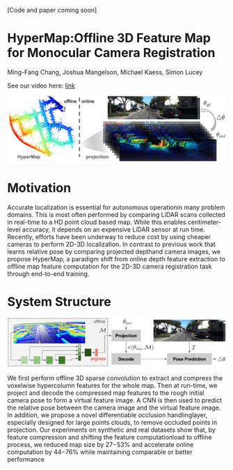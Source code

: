 [Code and paper coming soon]

# HyperMap:Offline 3D Feature Map for Monocular Camera Registration

Ming-Fang Chang, Joshua Mangelson, Michael Kaess, Simon Lucey

See our video here: <a href="https://www.youtube.com/watch?v=CQsmS8RDsCE&feature=youtu.be">link</a>

<img src="https://github.com/alliecc/HyperMap-Offline-3D-Feature-Map-for-Monocular-Camera-Registration/blob/master/front_v4.png"  width="700" class="center">


# Motivation

Accurate localization is essential for autonomous operationin many problem domains. This is most often performed by comparing LiDAR scans collected in real-time to a HD point cloud based map. While this enables centimeter-level accuracy, it depends on an expensive LiDAR sensor at run time. Recently, efforts have been underway to reduce cost by using cheaper cameras to perform 2D-3D localization. In contrast to previous work that learns relative pose by comparing projected depthand camera images, we propose HyperMap, a paradigm shift from online depth feature extraction to offline map feature computation for the 2D-3D camera registration task through end-to-end training.

# System Structure


<img src="https://github.com/alliecc/HyperMap-Offline-3D-Feature-Map-for-Monocular-Camera-Registration/blob/master/network.png"  width="700" class="center">


We first perform offline 3D sparse convolution to extract and compress the voxelwise hypercolumn features for the whole map. Then at run-time, we project and decode the compressed map features to the rough initial camera pose to form a virtual feature image. A CNN is then used to predict the relative pose between the camera image and the virtual feature image. In addition, we propose a novel differentiable occlusion handlinglayer, especially designed for large points clouds, to remove occluded points  in  projection.  Our experiments  on synthetic and real datasets show that, by feature compression and shifting the feature computationload to offline process, we reduced map size by 27−53% and accelerate online computation by 44−76% while maintaining comparable or better performance
